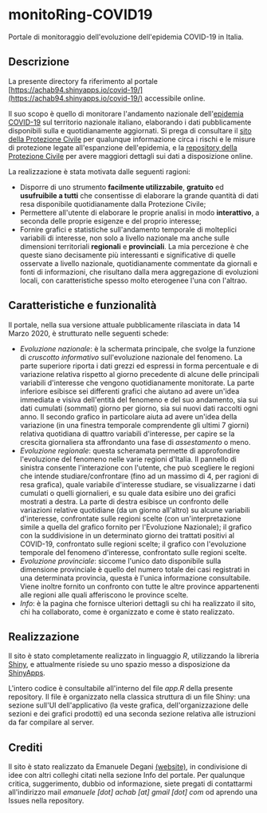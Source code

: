 # monitoRing-COVID19
Portale di monitoraggio dell'evoluzione dell'epidemia COVID-19 in Italia.

## Descrizione 

La presente directory fa riferimento al portale [https://achab94.shinyapps.io/covid-19/](https://achab94.shinyapps.io/covid-19/) accessibile online. 

Il suo scopo è quello di monitorare l'andamento nazionale dell'[epidemia COVID-19](http://www.salute.gov.it/nuovocoronavirus) sul territorio nazionale italiano, elaborando i dati pubblicamente disponibili sulla e quotidianamente aggiornati. Si prega di consultare il [sito della Protezione Civile](http://www.protezionecivile.it/attivita-rischi/rischio-sanitario/emergenze/coronavirus) per qualunque informazione circa i rischi e le misure di protezione legate all'espanzione dell'epidemia, e la [repository della Protezione Civile](https://github.com/pcm-dpc/COVID-19) per avere maggiori dettagli sui dati a disposizione online.

La realizzazione è stata motivata dalle seguenti ragioni:
- Disporre di uno strumento **facilmente utilizzabile**, **gratuito** ed **usufruibile a tutti** che consentisse di elaborare la grande quantità di dati resa disponibile quotidianamente dalla Protezione Civile;
- Permettere all'utente di elaborare le proprie analisi in modo **interattivo**, a seconda delle proprie esigenze e del proprio interesse;
- Fornire grafici e statistiche sull'andamento temporale di molteplici variabili di interesse, non solo a livello nazionale ma anche sulle dimensioni territoriali **regionali** e **provinciali**. La mia percezione è che queste siano decisamente più interessanti e significative di quelle osservate a livello nazionale, quotidianamente commentate da giornali e fonti di informazioni, che risultano dalla mera aggregazione di evoluzioni locali, con caratteristiche spesso molto eterogenee l'una con l'altrao.

## Caratteristiche e funzionalità

Il portale, nella sua versione attuale pubblicamente rilasciata in data 14 Marzo 2020, è strutturato nelle seguenti schede:
- *Evoluzione nazionale*: è la schermata principale, che svolge la funzione di *cruscotto informativo* sull'evoluzione nazionale del fenomeno. La parte superiore riporta i dati grezzi ed espressi in forma percentuale e di variazione relativa rispetto al giorno precedente di alcune delle principali variabili d'interesse che vengono quotidianamente monitorate. La parte inferiore esibisce sei differenti grafici che aiutano ad avere un'idea immediata e visiva dell'entità del fenomeno e del suo andamento, sia sui dati cumulati (sommati) giorno per giorno, sia sui nuovi dati raccolti ogni anno. Il secondo grafico in particolare aiuta ad avere un'idea della variazione (in una finestra temporale comprendente gli ultimi 7 giorni) relativa quotidiana di quattro variabili d'interesse, per capire se la crescita giornaliera sta affrondanto una fase di *assestamento* o meno.
- *Evoluzione regionale*: questa scheramata permette di approfondire l'evoluzione del fenomeno nelle varie regioni d'Italia. Il pannello di sinistra consente l'interazione con l'utente, che può scegliere le regioni che intende studiare/confrontare (fino ad un massimo di 4, per ragioni di resa grafica), quale variabile d'interesse studiare, se visualizzarne i dati cumulati o quelli giornalieri, e su quale data esibire uno dei grafici mostrati a destra. La parte di destra esibisce un confronto delle variazioni relative quotidiane (da un giorno all'altro) su alcune variabili d'interesse, confrontate sulle regioni scelte (con un'interpretazione simile a quella del grafico fornito per l'Evoluzione Nazionale); il grafico con la suddivisione in un determinato giorno dei trattati positivi al COVID-19, confrontato sulle regioni scelte; il grafico con l'evoluzione temporale del fenomeno d'interesse, confrontato sulle regioni scelte.
- *Evoluzione provinciale*: siccome l'unico dato disponibile sulla dimensione provinciale è quello del numero totale dei casi registrati in una determinata provincia, questa è l'unica informazione consultabile. Viene inoltre fornito un confronto con tutte le altre province appartenenti alle regioni alle quali afferiscono le province scelte.
- *Info*: è la pagina che fornisce ulteriori dettagli su chi ha realizzato il sito, chi ha collaborato, come è organizzato e come è stato realizzato.

## Realizzazione

Il sito è stato completamente realizzato in linguaggio *R*, utilizzando la libreria [Shiny](https://shiny.rstudio.com), e attualmente risiede su uno spazio messo a disposizione da [ShinyApps](https://www.shinyapps.io). 

L'intero codice è consultabile all'interno del file *app.R* della presente repository. Il file è organizzato nella classica struttura di un file Shiny: una sezione sull'UI dell'applicativo (la veste grafica, dell'organizzazione delle sezioni e dei grafici prodotti) ed una seconda sezione relativa alle istruzioni da far compilare al server.

## Crediti

Il sito è stato realizzato da Emanuele Degani [(website)](https://achab94.github.io), in condivisione di idee con altri colleghi citati nella sezione Info del portale. Per qualunque critica, suggerimento, dubbio od informazione, siete pregati di contattarmi all'indirizzo mail *emanuele [dot] achab [at] gmail [dot] com* od aprendo una Issues nella repository.


